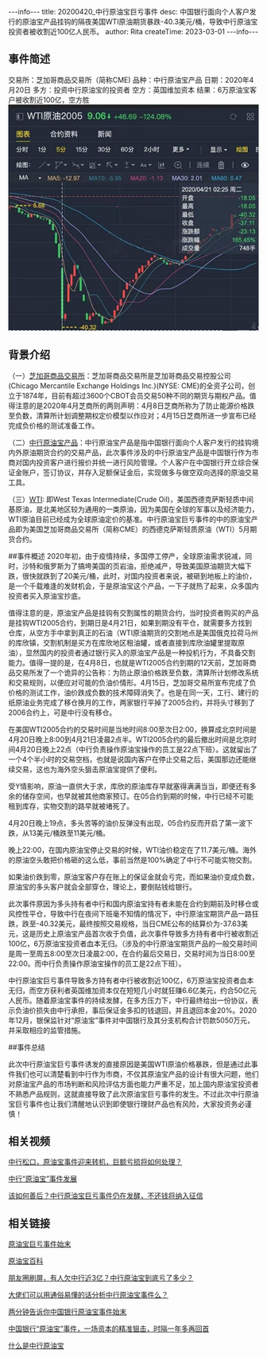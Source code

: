 ---info---
title: 20200420_中行原油宝巨亏事件
desc: 中国银行面向个人客户发行的原油宝产品挂钩的隔夜美国WTI原油期货暴跌-40.3美元/桶，导致中行原油宝投资者被收割近100亿人民币。
author: Rita
createTime: 2023-03-01
---info---


## 事件简述  
 交易所：芝加哥商品交易所（简称CME)
 品种：中行原油宝产品
 日期：2020年4月20日
 多方：投资中行原油宝的投资者
 空方：英国维加资本
 结果：6万原油宝客户被收割近100亿，空方胜
![ni](/assets/images/boc_oil.jpg)
## 背景介绍    

（一）[芝加哥商品交易所](https://baike.so.com/doc/5781470-5994252.html)：芝加哥商品交易所是芝加哥商品交易控股公司(Chicago Mercantile Exchange Holdings Inc.)(NYSE: CME)的全资子公司，创立于1874年，目前有超过3600个CBOT会员交易50种不同的期货与期权产品。值得注意的是2020年4月芝商所的两则声明：4月8日芝商所称为了防止能源价格跌至负数，清算所计划调整期权定价模型以作应对；4月15日芝商所进一步宣布已经完成负价格的测试准备工作。

（二）[中行原油宝产品](https://baike.so.com/doc/25742212-30571340.html)：中行原油宝产品是指中国银行面向个人客户发行的挂钩境内外原油期货合约的交易产品，此次事件涉及的中行原油宝产品是中国银行作为市商对国内投资客户进行报价并统一进行风险管理。个人客户在中国银行开立综合保证金账户，签订协议，并存入足额保证金后，实现做多与做空双向选择的原油交易工具。

（三）[WTI](https://baike.so.com/doc/6782025-6998442.html): 即West Texas Intermediate(Crude Oil)，美国西德克萨斯轻质中间基原油，是北美地区较为通用的一类原油，因为美国在全球的军事以及经济能力，WTI原油目前已经成为全球原油定价的基准。中行原油宝巨亏事件的中的原油宝产品即为美国芝加哥商品交易所（简称CME）的西德克萨斯轻质原油（WTI）5月期货合约。

##事件概述
2020年初，由于疫情持续，多国停工停产，全球原油需求锐减，同时，沙特和俄罗斯为了搞垮美国的页岩油，拒绝减产，导致美国原油期货大幅下跌，很快就跌到了20美元/桶，此时，对国内投资者来说，被砸到地板上的油价，是一个千载难逢的发财机会，于是原油宝这个产品，一下子就热了起来，众多国内投资者买入原油宝抄底。

值得注意的是，原油宝产品是挂钩有交割属性的期货合约，当时投资者购买的产品是挂钩WTI2005合约，到期日是4月21日，如果到期没有平仓，就需要多方找到仓库，从空方手中拿到真正的石油（WTI原油期货的交割地点是美国俄克拉荷马州的库欣镇，交割机制是买方在库欣地区租油罐，或者直接到库欣油罐里提取原油），显然国内的投资者通过银行买入的原油宝产品是一种投机行为，不具备交割能力。值得一提的是，在4月8日，也就是WTI2005合约到期的12天前，芝加哥商品交易所发了一个诡异的公告称：为防止原油价格跌至负数，清算所计划修改系统和交易规则，以便应对可能的负油价情形。4月15日，芝加哥交易所宣布完成了负价格的测试工作，油价跌成负数的技术障碍消失了。也是在同一天，工行、建行的纸原油业务完成了移仓换月的工作，两家银行平掉了2005合约，并将头寸移到了2006合约上，可是中行没有移仓。

在美国WTI2005合约的交易时间是当地时间8:00至次日2:00，换算成北京时间是4月20日晚上8:00到4月21日凌晨2点半。WTI2005合约的最后撤出时间是北京时间4月20日晚上22点（中行负责操作原油宝操作的员工是22点下班）。这就留出了一个4个半小时的交易空档，也就是说国内客户在停止交易之后，美国那边还能继续交易，这也为海外空头狙击原油宝提供了便利。

受Y情影响，原油一直供大于求，库欣的原油库存早就塞得满满当当，即便还有多余的储存空间，也早就被其他商家预订。在05合约到期的时候，中行已经不可能租到库存，实物交割的路早就被堵死了。

4月20日晚上19点，多头苦等的油价反弹没有出现，05合约反而开启了第一波下跌，从13美元/桶跌至11美元/桶。

晚上22:00，在国内原油宝停止交易的时候，WTI油价稳定在了11.7美元/桶。海外的原油空头敢把价格砸的这么低，事前当然是100%确定了中行不可能实物交割。


如果油价跌到零，原油宝客户存在账上的保证金就会亏完，而如果油价变成负数，原油宝的多头客户就会全部穿仓，理论上，要倒贴钱给银行。

此次事件原因为多头持有者中行和国内原油宝持有者未能在合约到期前及时移仓或风控性平仓，导致中行在夜间下班毫不知情的情况下，中行原油宝期货产品一路狂跌，跌至-40.32美元，最终按照交易规格，当日CME公布的结算价为-37.63美元，这是历史上原油宝产品首次收于负值，此次事件导致多方持有者中行被收割近100亿，6万原油宝投资者血本无归。（涉及的中行原油宝期货产品的一般交易时间是周一至周五8:00至次日凌晨2:00，在合约最后交易日，交易时间为当日8:00至22:00。而中行负责操作原油宝操作的员工是22点下班）。

中行原油宝巨亏事件导致多方持有者中行被收割近100亿，6万原油宝投资者血本无归，而空方获利者英国维加资本仅在短短几小时就狂赚6.6亿美元，约合50亿元人民币。随着原油宝事件的持续发酵，在多方压力下，中行最终给出一份协议，表示负油价损失由中行承担，事后保证金多扣的钱退回，并且退回本金20%。2020年12月，银保监针对“原油宝”事件对中国银行及其分支机构合计罚款5050万元，并采取相应的监管措施。

##事件总结

此次中行原油宝巨亏事件诱发的直接原因是美国WTI原油价格暴跌，但是通过此事件我们也可以清楚看到中行作为市商，不仅其原油宝产品的设计有很大问题，他们对原油宝产品的市场判断和风险评估方面也能力严重不足，加上国内原油宝投资者不熟悉产品规则，这就直接导致了此次原油宝巨亏事件的发生。不过此次中行原油宝巨亏事件也让我们清醒地认识到即使银行理财产品也有风险，大家投资务必谨慎！


## 相关视频

[中行松口，原油宝事件迎来转机，巨额亏损将如何处理？](https://xima.tv/1_Z5VXfA?_sonic=0)

[中行“原油宝”事件发展](https://m.bilibili.com/video/BV18T4y137E1)

[该如何善后？中行原油宝巨亏事件仍在发酵，不还钱将纳入征信](https://https://m.ixigua.com/video/6820229921764278795?utm_source=shenma_video)


## 相关链接

[原油宝巨亏事件始末](https://baijiahao.baidu.com/s?id=1727878203716308246)

[原油宝百科](https://baike.quark.cn/c/lemma/04457768019509#/index)

[朋友圈刷屏，有人欠中行近3亿？中行原油宝到底亏了多少？](https://finance.sina.cn/2020-04-23/detail-iircuyvh9400561.d.html?from=qudao)

[大佬们可以用通俗易懂的话分析中行原油宝事件么？](https://www.zhihu.com/answer/1183110387)

[两分钟告诉你中国银行原油宝事件始末](https://finance.sina.cn/stock/relnews/hk/2020-04-22/detail-iirczymi7787892.d.html)

[中国银行“原油宝”事件，一场资本的精准狙击，时隔一年多再回首](https://view.inews.qq.com/k/20220116A0A50400?web_channel=wap&openApp=false)

[什么是中行原油宝](https://www.pf55.cn/jrcj/23348.html) 